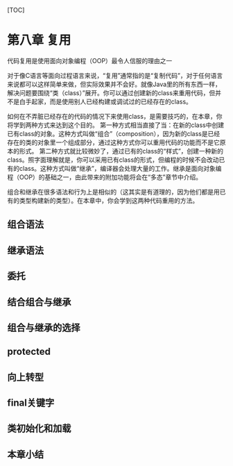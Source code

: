 [TOC]

<!-- Reuse -->
# 第八章 复用
代码复用是使用面向对象编程（OOP）最令人信服的理由之一

对于像C语言等面向过程语言来说，“复用”通常指的是“复制代码”，对于任何语言来说都可以这样简单来做，但实际效果并不会好。就像Java里的所有东西一样，解决问题要围绕“类（class）”展开。你可以通过创建新的class来重用代码，但并不是白手起家，而是使用别人已经构建或调试过的已经存在的class。

如何在不弄脏已经存在的代码的情况下来使用class，是需要技巧的，在本章，你将学到两种方式来达到这个目的。
第一种方式相当直接了当：在新的class中创建已有class的对象。这种方式叫做“组合”（composition），因为新的class是已经存在的类的对象里一个组成部分，通过这种方式你可以重用代码的功能而不是它原本的形式。
第二种方式就比较微妙了，通过已有的class的“样式”，创建一种新的class。照字面理解就是，你可以采用已有class的形式，但编程的时候不会改动已有的class。这种方式叫做“继承”，编译器会处理大量的工作。继承是面向对象编程（OOP）的基础之一，由此带来的附加功能将会在“多态”章节中介绍。

组合和继承在很多语法和行为上是相似的（这其实是有道理的，因为他们都是用已有的类型构建新的类型）。在本章中，你会学到这两种代码重用的方法。

<!-- Composition Syntax -->
## 组合语法


<!-- Inheritance Syntax -->
## 继承语法


<!-- Delegation -->
## 委托


<!-- Combining Composition and Inheritance -->
## 结合组合与继承


<!-- Choosing Composition vs. Inheritance -->
## 组合与继承的选择


<!-- protected -->
## protected


<!-- Upcasting -->
## 向上转型


<!-- The final Keyword -->
## final关键字


<!-- Initialization and Class Loading -->
## 类初始化和加载


<!-- Summary -->
## 本章小结


<!-- 分页 -->
<div style="page-break-after: always;"></div>

